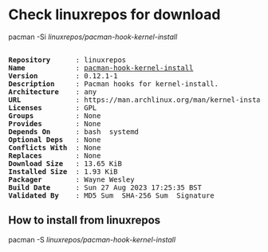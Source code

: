 # Check linuxrepos for download

pacman -Si *linuxrepos/pacman-hook-kernel-install*

<div class="highlight"><pre class="highlight"><text>
<b>Repository</b>      : linuxrepos
<b>Name</b>            : <a href="../../x86_64/pacman-hook-kernel-install-0.12.1-1-any.pkg.tar.zst">pacman-hook-kernel-install</a>
<b>Version</b>         : 0.12.1-1
<b>Description</b>     : Pacman hooks for kernel-install.
<b>Architecture</b>    : any
<b>URL</b>             : https://man.archlinux.org/man/kernel-install.8
<b>Licenses</b>        : GPL
<b>Groups</b>          : None
<b>Provides</b>        : None
<b>Depends On</b>      : bash  systemd
<b>Optional Deps</b>   : None
<b>Conflicts With</b>  : None
<b>Replaces</b>        : None
<b>Download Size</b>   : 13.65 KiB
<b>Installed Size</b>  : 1.93 KiB
<b>Packager</b>        : Wayne Wesley <wayne6324@gmail.com>
<b>Build Date</b>      : Sun 27 Aug 2023 17:25:35 BST
<b>Validated By</b>    : MD5 Sum  SHA-256 Sum  Signature
</text></pre></div>

## How to install from linuxrepos

pacman -S *linuxrepos/pacman-hook-kernel-install*
